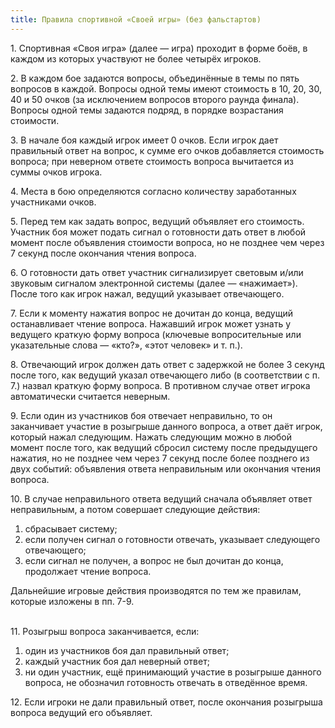 ```yaml
---
title: Правила спортивной «Своей игры» (без фальстартов)
---
```

1\.<span id="1"></span> Спортивная «Своя игра» (далее — игра) проходит в форме боёв, в каждом из которых участвуют не более четырёх игроков.

2\.<span id="2"></span>  В каждом бое задаются вопросы, объединённые в темы по пять вопросов в каждой. Вопросы одной темы имеют стоимость в 10, 20, 30, 40 и 50 очков (за исключением вопросов второго раунда финала). Вопросы одной темы задаются подряд, в порядке возрастания стоимости. 

3\.<span id="3"></span>  В начале боя каждый игрок имеет 0 очков. Если игрок дает правильный ответ на вопрос, к сумме его очков добавляется стоимость вопроса; при неверном ответе стоимость вопроса вычитается из суммы очков игрока.

4\.<span id="4"></span>  Места в бою определяются согласно количеству заработанных участниками очков. 

5\.<span id="5"></span>  Перед тем как задать вопрос, ведущий объявляет его стоимость. Участник боя может подать сигнал о готовности дать ответ в любой момент после объявления стоимости вопроса, но не позднее чем через 7 секунд после окончания чтения вопроса.

6\.<span id="6"></span>  О готовности дать ответ участник сигнализирует световым и/или звуковым сигналом электронной системы (далее — «нажимает»). После того как игрок нажал, ведущий указывает отвечающего.

7\.<span id="7"></span>  Если к моменту нажатия вопрос не дочитан до конца, ведущий останавливает чтение вопроса. Нажавший игрок может узнать у ведущего краткую форму вопроса (ключевые вопросительные или указательные слова — «кто?», «этот человек» и т. п.).

8\.<span id="8"></span>  Отвечающий игрок должен дать ответ с задержкой не более 3 секунд после того, как ведущий указал отвечающего либо (в соответствии с п. 7.) назвал краткую форму вопроса. В противном случае ответ игрока автоматически считается неверным.

9\.<span id="9"></span>  Если один из участников боя отвечает неправильно, то он заканчивает участие в розыгрыше данного вопроса, а ответ даёт игрок, который нажал следующим. Нажать следующим можно в любой момент после того, как ведущий сбросил систему после предыдущего нажатия, но не позднее чем через 7 секунд после более позднего из двух событий: объявления ответа неправильным или окончания чтения вопроса.

10\.<span id="10"></span>  В случае неправильного ответа ведущий сначала объявляет ответ неправильным, а потом совершает следующие действия: 
<ol>
<li>сбрасывает систему;</li> 
<li>если получен сигнал о готовности отвечать, указывает следующего отвечающего;</li> 
<li>если сигнал не получен, а вопрос не был дочитан до конца, продолжает чтение вопроса. 
</ol>
Дальнейшие игровые действия производятся по тем же правилам, которые изложены в пп. 7-9.<br></br>

11\.<span id="11"></span>  Розыгрыш вопроса заканчивается, если: 
<ol>
<li> один из участников боя дал правильный ответ;</li>
<li> каждый участник боя дал неверный ответ;</li>
<li> ни один участник, ещё принимающий участие в розыгрыше данного вопроса, не обозначил готовность отвечать в отведённое время.</li>
</ol>

12\.<span id="12"></span>  Если игроки не дали правильный ответ, после окончания розыгрыша вопроса ведущий его объявляет.
